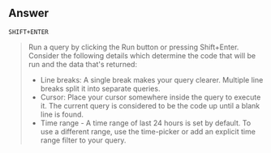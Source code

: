 ## Answer

~~~
SHIFT+ENTER
~~~
> Run a query by clicking the Run button or pressing Shift+Enter. Consider the following details which determine the code that will be run and the data that's returned:
> - Line breaks: A single break makes your query clearer. Multiple line breaks split it into separate queries.
> - Cursor: Place your cursor somewhere inside the query to execute it. The current query is considered to be the code up until a blank line is found.
> - Time range - A time range of last 24 hours is set by default. To use a different range, use the time-picker or add an explicit time range filter to your query.